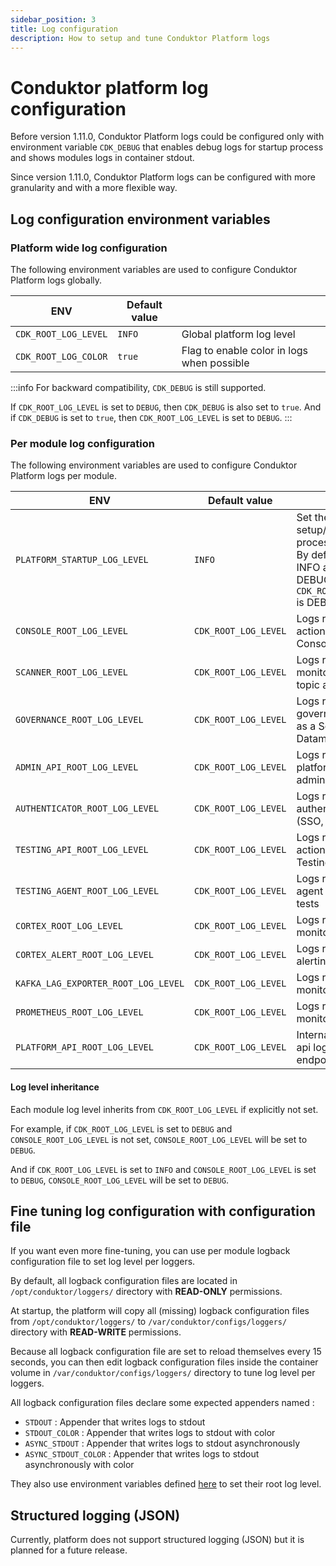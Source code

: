 ```yaml
---
sidebar_position: 3
title: Log configuration
description: How to setup and tune Conduktor Platform logs 
---
```

# Conduktor platform log configuration

Before version 1.11.0, Conduktor Platform logs could be configured only with environment variable `CDK_DEBUG` that enables debug logs for startup process and shows modules logs in container stdout.

Since version 1.11.0, Conduktor Platform logs can be configured with more granularity and with a more flexible way. 

## Log configuration environment variables
### Platform wide log configuration
The following environment variables are used to configure Conduktor Platform logs globally.

| ENV                   | Default value |                                            |
|-----------------------|---------------|--------------------------------------------|
| `CDK_ROOT_LOG_LEVEL`  | `INFO`        | Global platform log level                  | 
| `CDK_ROOT_LOG_COLOR`  | `true`        | Flag to enable color in logs when possible | 

:::info
For backward compatibility, `CDK_DEBUG` is still supported.

If `CDK_ROOT_LOG_LEVEL` is set to `DEBUG`, then `CDK_DEBUG` is also set to `true`.
And if `CDK_DEBUG` is set to `true`, then `CDK_ROOT_LOG_LEVEL` is set to `DEBUG`.
:::

### Per module log configuration
The following environment variables are used to configure Conduktor Platform logs per module.

| ENV                                 | Default value        |                                                                                                                              |
|-------------------------------------|----------------------|------------------------------------------------------------------------------------------------------------------------------|
| `PLATFORM_STARTUP_LOG_LEVEL`        | `INFO`               | Set the setup/configuration process logs level. By default, set to INFO and switch to DEBUG if `CDK_ROOT_LOG_LEVEL` is DEBUG |  
| `CONSOLE_ROOT_LOG_LEVEL`            | `CDK_ROOT_LOG_LEVEL` | Logs related to any actions done in the Console UI                                                                           |  
| `SCANNER_ROOT_LOG_LEVEL`            | `CDK_ROOT_LOG_LEVEL` | Logs related to monitoring and topic analyzer                                                                                |   
| `GOVERNANCE_ROOT_LOG_LEVEL`         | `CDK_ROOT_LOG_LEVEL` | Logs related to governance (Topic as a Service, Datamasking)                                                                 |  
| `ADMIN_API_ROOT_LOG_LEVEL`          | `CDK_ROOT_LOG_LEVEL` | Logs related to platform administration                                                                                      |  
| `AUTHENTICATOR_ROOT_LOG_LEVEL`      | `CDK_ROOT_LOG_LEVEL` | Logs related to authentication (SSO, LDAP)                                                                                   |  
| `TESTING_API_ROOT_LOG_LEVEL`        | `CDK_ROOT_LOG_LEVEL` | Logs related to any actions done in the Testing UI                                                                           |  
| `TESTING_AGENT_ROOT_LOG_LEVEL`      | `CDK_ROOT_LOG_LEVEL` | Logs related to the agent executing tests                                                                                    |  
| `CORTEX_ROOT_LOG_LEVEL`             | `CDK_ROOT_LOG_LEVEL` | Logs related to monitoring                                                                                                   |  
| `CORTEX_ALERT_ROOT_LOG_LEVEL`       | `CDK_ROOT_LOG_LEVEL` | Logs related to alerting                                                                                                     |  
| `KAFKA_LAG_EXPORTER_ROOT_LOG_LEVEL` | `CDK_ROOT_LOG_LEVEL` | Logs related to monitoring                                                                                                   |  
| `PROMETHEUS_ROOT_LOG_LEVEL`         | `CDK_ROOT_LOG_LEVEL` | Logs related to monitoring                                                                                                   |  
| `PLATFORM_API_ROOT_LOG_LEVEL`       | `CDK_ROOT_LOG_LEVEL` | Internal platform api logs (health endpoints)                                                                                |  

#### Log level inheritance
Each module log level inherits from `CDK_ROOT_LOG_LEVEL` if explicitly not set.     

For example, if `CDK_ROOT_LOG_LEVEL` is set to `DEBUG` and `CONSOLE_ROOT_LOG_LEVEL` is not set, `CONSOLE_ROOT_LOG_LEVEL` will be set to `DEBUG`.   

And if `CDK_ROOT_LOG_LEVEL` is set to `INFO` and `CONSOLE_ROOT_LOG_LEVEL` is set to `DEBUG`, `CONSOLE_ROOT_LOG_LEVEL` will be set to `DEBUG`.   

## Fine tuning log configuration with configuration file
If you want even more fine-tuning, you can use per module logback configuration file to set log level per loggers.

By default, all logback configuration files are located in `/opt/conduktor/loggers/` directory with **READ-ONLY** permissions.

At startup, the platform will copy all (missing) logback configuration files from `/opt/conduktor/loggers/` to `/var/conduktor/configs/loggers/` directory with **READ-WRITE** permissions.

Because all logback configuration file are set to reload themselves every 15 seconds, you can then edit logback configuration files inside the container volume in `/var/conduktor/configs/loggers/` directory to tune log level per loggers.

All logback configuration files declare some expected appenders named :
- `STDOUT` : Appender that writes logs to stdout
- `STDOUT_COLOR` : Appender that writes logs to stdout with color
- `ASYNC_STDOUT` : Appender that writes logs to stdout asynchronously
- `ASYNC_STDOUT_COLOR` : Appender that writes logs to stdout asynchronously with color

They also use environment variables defined [here](#per-module-log-configuration) to set their root log level.

## Structured logging (JSON)

Currently, platform does not support structured logging (JSON) but it is planned for a future release.
